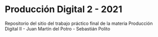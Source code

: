 # Producción Digital 2 - 2021

Repositorio del sitio del trabajo práctico final de la materia Producción Digital II - Juan Martín del Potro - Sebastián Polito
